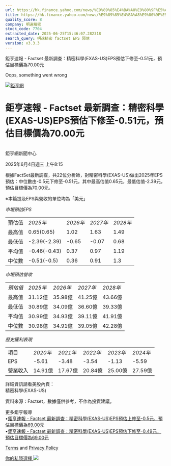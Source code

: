 ```yaml
---
url: https://hk.finance.yahoo.com/news/%E9%89%85%E4%BA%A8%E9%80%9F%E5%A0%B1-factset-%E6%9C%80%E6%96%B0%E8%AA%BF%E6%9F%A5-%E7%B2%BE%E5%AF%86%E7%A7%91%E5%AD%B8-exas-121521359.html
title: https://hk.finance.yahoo.com/news/%E9%89%85%E4%BA%A8%E9%80%9F%E5%A0%B1-factset-%E6%9C%80%E6%96%B0%E8
quality_score: 8
company: 明遠精密
stock_code: 7704
extracted_date: 2025-06-25T15:46:07.282318
search_query: 明遠精密 factset EPS 預估
version: v3.3.3
---
```


鉅亨速報 - Factset 最新調查：精密科學(EXAS-US)EPS預估下修至-0.51元，預估目標價為70.00元 


Oops, something went wrong

 

[![鉅亨網](https://s.yimg.com/ny/api/res/1.2/UM5hrThmhlnSiBO4o4qlLg--/YXBwaWQ9aGlnaGxhbmRlcjt3PTE0NjtoPTQ4O2NmPXdlYnA-/https://s.yimg.com/os/creatr-uploaded-images/2020-01/147c7630-36ab-11ea-ae7c-5ee7a0016555)](http://www.cnyes.com/ "鉅亨網")

# 鉅亨速報 - Factset 最新調查：精密科學(EXAS-US)EPS預估下修至-0.51元，預估目標價為70.00元

![](data:image/gif;base64,R0lGODlhAQABAIAAAAAAAP///ywAAAAAAQABAAACAUwAOw==)

鉅亨網新聞中心

2025年6月4日週三 上午8:15

根據FactSet最新調查，共22位分析師，對精密科學(EXAS-US)做出2025年EPS預估：中位數由-0.5元下修至-0.51元，其中最高估值0.65元，最低估值-2.39元，預估目標價為70.00元。

※本篇提及EPS與營收的單位均為「美元」

*市場預估EPS*

|  |  |  |  |  |
| --- | --- | --- | --- | --- |
| 預估值 | *2025年* | *2026年* | *2027年* | *2028年* |
| 最高值 | 0.65(0.65) | 1.02 | 1.63 | 1.49 |
| 最低值 | -2.39(-2.39) | -0.65 | -0.07 | 0.68 |
| 平均值 | -0.46(-0.43) | 0.37 | 0.97 | 1.19 |
| 中位數 | -0.51(-0.5) | 0.36 | 0.91 | 1.3 |

*市場預估營收*

|  |  |  |  |  |
| --- | --- | --- | --- | --- |
| *預估值* | *2025年* | *2026年* | *2027年* | *2028年* |
| 最高值 | 31.12億 | 35.98億 | 41.25億 | 43.66億 |
| 最低值 | 30.89億 | 34.09億 | 36.60億 | 39.33億 |
| 平均值 | 30.99億 | 34.93億 | 39.11億 | 41.91億 |
| 中位數 | 30.98億 | 34.91億 | 39.05億 | 42.28億 |

*歷史獲利表現*

|  |  |  |  |  |  |
| --- | --- | --- | --- | --- | --- |
| 項目 | *2020年* | *2021年* | *2022年* | *2023年* | *2024年* |
| EPS | -5.61 | -3.48 | -3.54 | -1.13 | -5.59 |
| 營業收入 | 14.91億 | 17.67億 | 20.84億 | 25.00億 | 27.59億 |

詳細資訊請看美股內頁：  
精密科學(EXAS-US)

資料來源：Factset，數據僅供參考，不作為投資建議。

更多鉅亨報導  
•[鉅亨速報 - Factset 最新調查：精密科學(EXAS-US)EPS預估上修至-0.5元，預估目標價為69.00元](https://news.cnyes.com/news/id/5975717?utm_source=yahoo&utm_medium=RSS&utm_campaign=relate)  
•[鉅亨速報 - Factset 最新調查：精密科學(EXAS-US)EPS預估下修至-0.49元，預估目標價為69.00元](https://news.cnyes.com/news/id/5959265?utm_source=yahoo&utm_medium=RSS&utm_campaign=relate)

[Terms](https://guce.yahoo.com/terms?locale=zh-Hant-HK)  and [Privacy Policy](https://guce.yahoo.com/privacy-policy?locale=zh-Hant-HK)

[你的私隱選擇 ![](https://s.yimg.com/dv/static/siteApp/img/privacy-choice-control.png)](https://guce.yahoo.com/state-controls?locale=zh-Hant-HK&state=VA)
